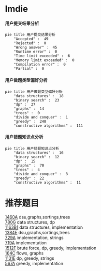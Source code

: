 # Imdie

<!-- tabs:start -->



#### **用户提交结果分析**

```mermaid
pie title 用户提交结果分析
    "Accepted" :  49
    "Rejected" :  0
    "Wrong answer" :  45
    "Runtime error" :  0
    "Time limit exceeded" :  6
    "Memory limit exceeded" :  0
    "Compilation error" :  0
    "Partial" :  0
```

#### **用户做题类型偏好分析**

```mermaid
pie title 用户做题类型偏好分析
    "data structures" :  18
    "binary search" :  23
    "dp" :  27
    "graphs" :  14
    "trees" :  0
    "divide and conquer" :  1
    "greedy" :  248
    "constructive algorithms" :  111
```
#### **用户错题知识点分析**

```mermaid
pie title 用户错题知识点分析
    "data structures" :  16
    "binary search" :  12
    "dp" :  15
    "graphs" :  70
    "trees" :  4
    "divide and conquer" :  3
    "greedy" :  22
    "constructive algorithms" :  11
```



<!-- tabs:end -->
# 推荐题目
[1460A](https://codeforces.com/contest/1460/problem/A)		dsu,graphs,sortings,trees		  
[780G](https://codeforces.com/contest/780/problem/G)		data structures,
                        dp		  
[1163B1](https://codeforces.com/contest/1163B/problem/1)		data structures,
                        implementation		  
[1384E](https://codeforces.com/contest/1384/problem/E)		dsu,graphs,sortings,trees		  
[729A](https://codeforces.com/contest/729/problem/A)		implementation,
                        strings		  
[719A](https://codeforces.com/contest/719/problem/A)		implementation		  
[1512F](https://codeforces.com/contest/1512/problem/F)		brute force,
                        dp,
                        greedy,
                        implementation		  
[164C](https://codeforces.com/contest/164/problem/C)		flows,
                        graphs		  
[1131E](https://codeforces.com/contest/1131/problem/E)		dp,
                        greedy,
                        strings		  
[567A](https://codeforces.com/contest/567/problem/A)		greedy,
                        implementation		  
